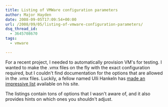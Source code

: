 ```yaml
---
title: Listing of VMWare configuration parameters
author: Major Hayden
date: 2008-09-05T17:09:54+00:00
url: /2008/09/05/listing-of-vmware-configuration-parameters/
dsq_thread_id:
  - 3645708670
tags:
  - vmware

---
```

For a recent project, I needed to automatically provision VM's for testing. I wanted to make the .vmx files on the fly with the exact configuration required, but I couldn't find documentation for the options that are allowed in the .vmx files. Luckily, a fellow named Ulli Hankeln has [made an impressive list][1] available on his site.

The listings contain tons of options that I wasn't aware of, and it also provides hints on which ones you shouldn't adjust.

 [1]: http://sanbarrow.com/vmx.html
